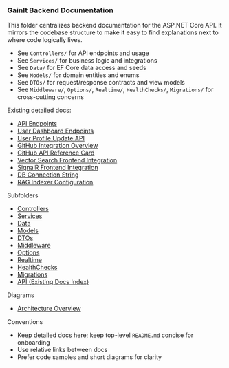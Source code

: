 ### GainIt Backend Documentation

This folder centralizes backend documentation for the ASP.NET Core API. It mirrors the codebase structure to make it easy to find explanations next to where code logically lives.

- See `Controllers/` for API endpoints and usage
- See `Services/` for business logic and integrations
- See `Data/` for EF Core data access and seeds
- See `Models/` for domain entities and enums
- See `DTOs/` for request/response contracts and view models
- See `Middleware/`, `Options/`, `Realtime/`, `HealthChecks/`, `Migrations/` for cross-cutting concerns

Existing detailed docs:
- [API Endpoints](./API/API_ENDPOINTS_DOCUMENTATION.md)
- [User Dashboard Endpoints](./Controllers/USER_DASHBOARD_ENDPOINT_DOCUMENTATION.md)
- [User Profile Update API](./Controllers/USER_PROFILE_UPDATE_API.md)
- [GitHub Integration Overview](./Services/GitHub/GITHUB_INTEGRATION.md)
- [GitHub API Reference Card](./Services/GitHub/API_REFERENCE_CARD.md)
- [Vector Search Frontend Integration](./Services/VECTOR_SEARCH_FRONTEND_INTEGRATION.md)
- [SignalR Frontend Integration](./Realtime/SIGNALR_FRONTEND_INTEGRATION_GUIDE.md)
- [DB Connection String](./Data/DB/CONNECTION_STRING.md)
- [RAG Indexer Configuration](./Data/DB/02_RAG_IMPROVEMENT_INDEXER_CONFIGURATION.md)

Subfolders
- [Controllers](./Controllers/README.md)
- [Services](./Services/README.md)
- [Data](./Data/README.md)
- [Models](./Models/README.md)
- [DTOs](./DTOs/README.md)
- [Middleware](./Middleware/README.md)
- [Options](./Options/README.md)
- [Realtime](./Realtime/README.md)
- [HealthChecks](./HealthChecks/README.md)
- [Migrations](./Migrations/README.md)
- [API (Existing Docs Index)](./API/README.md)

Diagrams
- [Architecture Overview](./architecture.md)

Conventions
- Keep detailed docs here; keep top-level `README.md` concise for onboarding
- Use relative links between docs
- Prefer code samples and short diagrams for clarity


